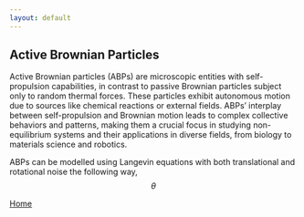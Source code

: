 ```yaml
---
layout: default
---
```


## Active Brownian Particles

Active Brownian particles (ABPs) are microscopic entities with self-propulsion capabilities, in contrast to passive
Brownian particles subject only to random thermal forces. These particles exhibit autonomous motion due to
sources like chemical reactions or external fields. ABPs’ interplay between self-propulsion and Brownian motion
leads to complex collective behaviors and patterns, making them a crucial focus in studying non-equilibrium systems and their applications in diverse fields, from biology to materials science and robotics.

ABPs can be modelled using Langevin equations with both translational and rotational noise the following way, $$\theta$$

[Home](./)
